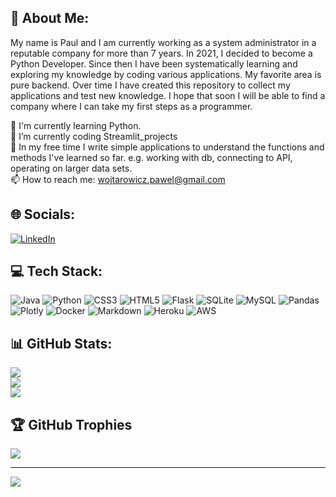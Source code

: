 ## 💫 About Me:
My name is Paul and I am currently working as a system administrator in a reputable company for more than 7 years. In 2021, I decided to become a Python Developer. Since then I have been systematically learning and exploring my knowledge by coding various applications. My favorite area is pure backend. Over time I have created this repository to collect my applications and test new knowledge. I hope that soon I will be able to find a company where I can take my first steps as a programmer. 

🌱 I'm currently learning Python.<br>🔭 I’m currently coding Streamlit_projects<br>🏫 In my free time I write simple applications to understand the functions and methods I've learned so far. e.g. working with db, connecting to API, operating on larger data sets.<br>📫 How to reach me: wojtarowicz.pawel@gmail.com

## 🌐 Socials:
[![LinkedIn](https://img.shields.io/badge/LinkedIn-%230077B5.svg?logo=linkedin&logoColor=white)](https://linkedin.com/in/https://www.linkedin.com/in/pawelwojtarowicz/) 

## 💻 Tech Stack:
![Java](https://img.shields.io/badge/java-%23ED8B00.svg?style=flat&logo=java&logoColor=white) ![Python](https://img.shields.io/badge/python-3670A0?style=flat&logo=python&logoColor=ffdd54) ![CSS3](https://img.shields.io/badge/css3-%231572B6.svg?style=flat&logo=css3&logoColor=white) ![HTML5](https://img.shields.io/badge/html5-%23E34F26.svg?style=flat&logo=html5&logoColor=white) ![Flask](https://img.shields.io/badge/flask-%23000.svg?style=flat&logo=flask&logoColor=white) ![SQLite](https://img.shields.io/badge/sqlite-%2307405e.svg?style=flat&logo=sqlite&logoColor=white) ![MySQL](https://img.shields.io/badge/mysql-%2300f.svg?style=flat&logo=mysql&logoColor=white) ![Pandas](https://img.shields.io/badge/pandas-%23150458.svg?style=flat&logo=pandas&logoColor=white) ![Plotly](https://img.shields.io/badge/Plotly-%233F4F75.svg?style=flat&logo=plotly&logoColor=white) ![Docker](https://img.shields.io/badge/docker-%230db7ed.svg?style=flat&logo=docker&logoColor=white) ![Markdown](https://img.shields.io/badge/markdown-%23000000.svg?style=flat&logo=markdown&logoColor=white) ![Heroku](https://img.shields.io/badge/heroku-%23430098.svg?style=flat&logo=heroku&logoColor=white) ![AWS](https://img.shields.io/badge/AWS-%23FF9900.svg?style=flat&logo=amazon-aws&logoColor=white)

## 📊 GitHub Stats:
![](https://github-readme-stats.vercel.app/api?username=Pawel-Wojtarowicz&theme=radical&hide_border=false&include_all_commits=true&count_private=true)<br/>
![](https://github-readme-streak-stats.herokuapp.com/?user=Pawel-Wojtarowicz&theme=radical&hide_border=false)<br/>
![](https://github-readme-stats.vercel.app/api/top-langs/?username=Pawel-Wojtarowicz&theme=radical&hide_border=false&include_all_commits=true&count_private=true&layout=compact)

## 🏆 GitHub Trophies
![](https://github-profile-trophy.vercel.app/?username=Pawel-Wojtarowicz&theme=monokai&no-frame=false&no-bg=true&&column=-1)

---
[![](https://visitcount.itsvg.in/api?id=Pawel-Wojtarowicz&icon=9&color=0)](https://visitcount.itsvg.in)

